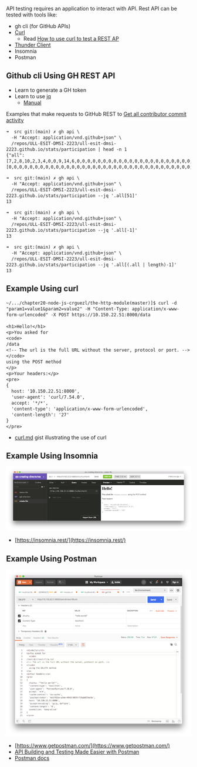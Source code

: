 API testing requires an application to interact with API. 
Rest API can be tested with tools like:

* gh cli (for GitHub APIs)
* [Curl](https://curl.se/docs/manual.html)
  * Read [How to use curl to test a REST AP](https://terminalcheatsheet.com/guides/curl-rest-api)
* [Thunder Client](https://github.com/rangav/thunder-client-support)
* Insomnia
* Postman

## Github cli Using GH REST API

* Learn to generate a GH token
* Learn to use [jq](https://stedolan.github.io/jq/)
  * [Manual](https://stedolan.github.io/jq/manual/)

Examples that make requests to GitHub REST to [Get all contributor commit activity](https://docs.github.com/en/rest/metrics/statistics#get-all-contributor-commit-activity) 

```
➜  src git:(main) ✗ gh api \
  -H "Accept: application/vnd.github+json" \
  /repos/ULL-ESIT-DMSI-2223/ull-esit-dmsi-2223.github.io/stats/participation | head -n 1
{"all":[7,2,8,10,2,3,4,0,0,9,14,6,0,0,0,0,0,0,0,0,0,0,0,0,0,0,0,0,0,0,0,0,0,0,2,0,0,0,0,0,0,0,0,0,0,11,14,23,9,9,6,13],"owner":[0,0,0,0,0,0,0,0,0,0,0,0,0,0,0,0,0,0,0,0,0,0,0,0,0,0,0,0,0,0,0,0,0,0,0,0,0,0,0,0,0,0,0,0,0,0,0,0,0,0,0,0]}
```

```
➜  src git:(main) ✗ gh api \
  -H "Accept: application/vnd.github+json" \
  /repos/ULL-ESIT-DMSI-2223/ull-esit-dmsi-2223.github.io/stats/participation --jq '.all[51]'
13
```

```
➜  src git:(main) ✗ gh api \
  -H "Accept: application/vnd.github+json" \
  /repos/ULL-ESIT-DMSI-2223/ull-esit-dmsi-2223.github.io/stats/participation --jq '.all[-1]'       
13
```

```
➜  src git:(main) ✗ gh api \
  -H "Accept: application/vnd.github+json" \
  /repos/ULL-ESIT-DMSI-2223/ull-esit-dmsi-2223.github.io/stats/participation --jq '.all[(.all | length)-1]'
13
```



## Example Using curl

```
~/.../chapter20-node-js-crguezl/the-http-module(master)]$ curl -d "param1=value1&param2=value2" -H "Content-Type: application/x-www-form-urlencoded" -X POST https://10.150.22.51:8000/data

<h1>Hello!</h1>
<p>You asked for 
<code>
/data 
<!-- The url is the full URL without the server, protocol or port. -->
</code>
using the POST method
</p>
<p>Your headers:</p> 
<pre>
{
  host: '10.150.22.51:8000',
  'user-agent': 'curl/7.54.0',
  accept: '*/*',
  'content-type': 'application/x-www-form-urlencoded',
  'content-length': '27'
}
</pre>
```

* [curl.md](https://gist.github.com/subfuzion/08c5d85437d5d4f00e58) gist illustrating the use of curl

## Example Using Insomnia

![request with inmsomnia](/assets/images/insomnia.png)

* [https://insomnia.rest/](https://insomnia.rest/)

## Example Using Postman

![request with Postman](/assets/images/postman.png)

* [https://www.getpostman.com/](https://www.getpostman.com/)
* [API Building and Testing Made Easier with Postman](https://www.sitepoint.com/api-building-and-testing-made-easier-with-postman/)
* [Postman docs](https://learning.getpostman.com/docs/postman/launching_postman/installation_and_updates/)
